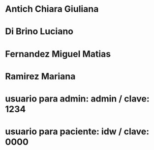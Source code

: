# Antich Chiara Giuliana
# Di Brino Luciano
# Fernandez Miguel Matias
# Ramirez Mariana
# usuario para admin: admin / clave: 1234
# usuario para paciente: idw / clave: 0000
